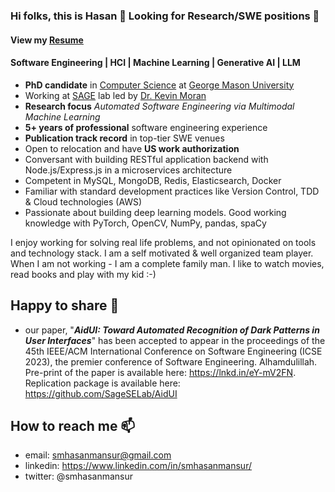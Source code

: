 <!--
**hasanmansur/hasanmansur** is a ✨ _special_ ✨ repository because its `README.md` (this file) appears on your GitHub profile.
-->
### Hi folks, this is Hasan  👋 Looking for Research/SWE positions 👋 
#### View my [Resume](https://smhasanmansur.netlify.app/uploads/resume.pdf)

#### Software Engineering | HCI | Machine Learning | Generative AI | LLM
- **PhD candidate** in [Computer Science](https://cs.gmu.edu/) at [George Mason University](https://www.gmu.edu/)
- Working at [SAGE](https://sagelab.io/) lab led by [Dr. Kevin Moran](https://www.kpmoran.com/)
- **Research focus** *Automated Software Engineering via Multimodal Machine Learning*
- **5+ years of professional** software engineering experience
- **Publication track record** in top-tier SWE venues
- Open to relocation and have **US work authorization**
- Conversant with building RESTful application backend with Node.js/Express.js in a microservices architecture
- Competent in MySQL, MongoDB, Redis, Elasticsearch, Docker
- Familiar with standard development practices like Version Control, TDD & Cloud technologies (AWS)
- Passionate about building deep learning models. Good working knowledge with PyTorch, OpenCV, NumPy, pandas, spaCy

I enjoy working for solving real life problems, and not opinionated on tools and technology stack. I am a self motivated & well organized team player. When I am not working - I am a complete family man. I like to watch movies, read books and play with my kid :-)

## Happy to share 🔭
- our paper, "**_AidUI: Toward Automated Recognition of Dark Patterns in User Interfaces_**" has been accepted to appear in the proceedings of the 45th IEEE/ACM International Conference on Software Engineering (ICSE 2023), the premier conference of Software Engineering. Alhamdulillah. Pre-print of the paper is available here: https://lnkd.in/eY-mV2FN. Replication package is available here: https://github.com/SageSELab/AidUI

<!-- ## What I am up to right now 🔭 
- I am working on a research project **AidUI** - a novel automated approach for detecting deceptive
UI designs to protect users from designs with malicious intent, and guide the developers in complying with the ethical design principles -->

<!-- ## What I’m currently learning 🌱
- I am exploring, learning & trying to get a solid foundation in the domain of Deep Learning.  Currently, I am reading the online book [Dive into Deep Learning](https://d2l.ai/index.html). -->

<!-- Currently I am doing the Udemy course [PyTorch for Deep Learning](https://www.udemy.com/course/pytorch-for-deep-learning-with-python-bootcamp/). In parallel, -->
<!-- 
- To get myself better in the Software Architecture domain, I am currently reading the book **Microservices: From Design to Deployment** *by Chris Richardson
with Floyd Smith* -->

## How to reach me 📫
- email: smhasanmansur@gmail.com
- linkedin: https://www.linkedin.com/in/smhasanmansur/
- twitter: @smhasanmansur

<!--
Here are some ideas to get you started:
- 👯 I’m looking to collaborate on ...
- 🤔 I’m looking for help with ...
- 💬 Ask me about ...
- 😄 Pronouns: ...
- ⚡ Fun fact: ...
-->
